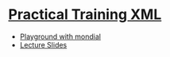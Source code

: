 # [Practical Training XML](https://www.dbis.informatik.uni-goettingen.de/Teaching/XML-P-WS2425/)

- [Playground with mondial](https://www.semwebtech.org/xquery-demo/)
- [Lecture Slides](https://www.dbis.informatik.uni-goettingen.de/Lectures/ssdxml.pdf)
